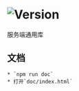 # ![Version](https://img.shields.io/badge/version-9.64.26-green.svg)

服务端通用库

## 文档
    * `npm run doc`
    * 打开`doc/index.html`